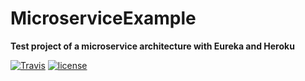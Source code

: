 # MicroserviceExample
<p>
    <strong>Test project of a microservice architecture with Eureka and Heroku</strong>
</p>
<p>
        <a href="https://travis-ci.com/ItsNobu/microservices-example"><img src="https://travis-ci.com/ItsNobu/microservices-example.svg?branch=master" alt="Travis"></a>
    <a href="https://github.com/ItsNobu/microservices-example/blob/master/LICENSE.md"><img src="https://img.shields.io/github/license/ItsNobu/microservices-example.svg?style=flat-square" alt="license"></a>
</p>
